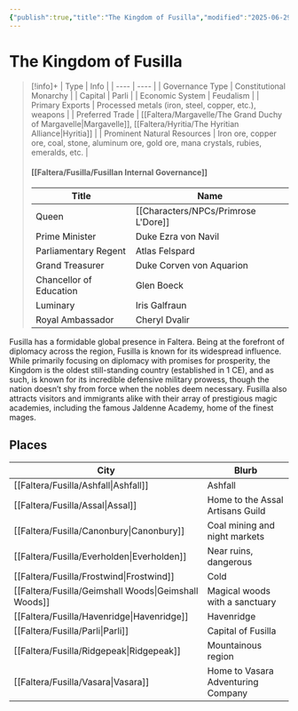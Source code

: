 ```yaml
---
{"publish":true,"title":"The Kingdom of Fusilla","modified":"2025-06-29T13:46:48.907-07:00","cssclasses":""}
---
```




# The Kingdom of Fusilla 
> [!info]+
> | Type |  Info |
> | ---- | ---- |
> | Governance Type | Constitutional Monarchy |
> | Capital | Parli |
> | Economic System | Feudalism |
> | Primary Exports | Processed metals (iron, steel, copper, etc.), weapons |
> | Preferred Trade | [[Faltera/Margavelle/The Grand Duchy of Margavelle\|Margavelle]], [[Faltera/Hyritia/The Hyritian Alliance\|Hyritia]] |
> | Prominent Natural Resources | Iron ore, copper ore, coal, stone, aluminum ore, gold ore, mana crystals, rubies, emeralds, etc. |
> #### [[Faltera/Fusilla/Fusillan Internal Governance]]
> | Title | Name |
> | ---- | ---- |
> | Queen | [[Characters/NPCs/Primrose L'Dore]] |
> | Prime Minister | Duke Ezra von Navil |
> | Parliamentary Regent | Atlas Felspard |
> | Grand Treasurer | Duke Corven von Aquarion |
> | Chancellor of Education | Glen Boeck |
> | Luminary | Iris Galfraun |
> | Royal Ambassador | Cheryl Dvalir |

Fusilla has a formidable global presence in Faltera. Being at the forefront of diplomacy across the region, Fusilla is known for its widespread influence. While primarily focusing on diplomacy with promises for prosperity, the Kingdom is the oldest still-standing country (established in 1 CE), and as such, is known for its incredible defensive military prowess, though the nation doesn’t shy from force when the nobles deem necessary. Fusilla also attracts visitors and immigrants alike with their array of prestigious magic academies, including the famous Jaldenne Academy, home of the finest mages.

## Places
|City|Blurb|
|---|---|
|[[Faltera/Fusilla/Ashfall\|Ashfall]]|Ashfall|
|[[Faltera/Fusilla/Assal\|Assal]]|Home to the Assal Artisans Guild|
|[[Faltera/Fusilla/Canonbury\|Canonbury]]|Coal mining and night markets|
|[[Faltera/Fusilla/Everholden\|Everholden]]|Near ruins, dangerous|
|[[Faltera/Fusilla/Frostwind\|Frostwind]]|Cold|
|[[Faltera/Fusilla/Geimshall Woods\|Geimshall Woods]]|Magical woods with a sanctuary|
|[[Faltera/Fusilla/Havenridge\|Havenridge]]|Havenridge|
|[[Faltera/Fusilla/Parli\|Parli]]|Capital of Fusilla|
|[[Faltera/Fusilla/Ridgepeak\|Ridgepeak]]|Mountainous region|
|[[Faltera/Fusilla/Vasara\|Vasara]]|Home to Vasara Adventuring Company|